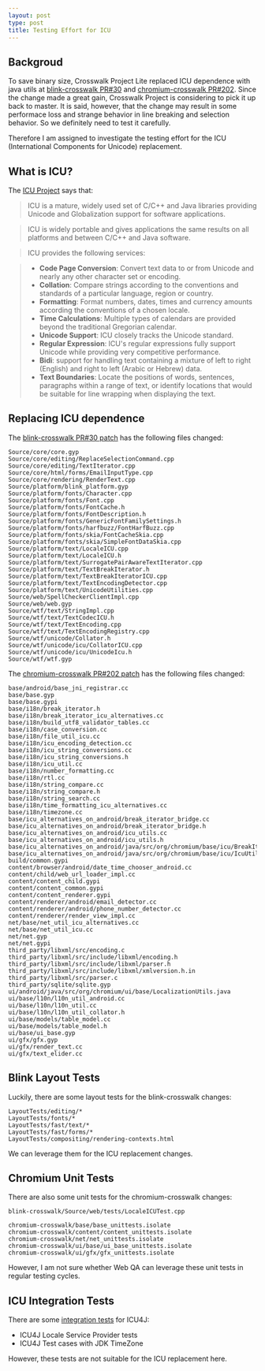 ```yaml
---
layout: post
type: post
title: Testing Effort for ICU
---
```


## Backgroud

To save binary size, Crosswalk Project Lite replaced ICU dependence with java utils at [blink-crosswalk PR#30](https://github.com/crosswalk-project/blink-crosswalk/pull/30/files) and [chromium-crosswalk PR#202](https://github.com/crosswalk-project/chromium-crosswalk/pull/202/files). Since the change made a great gain, Crosswalk Project is considering to pick it up back to master. It is said, however, that the change may result in some performace loss and strange behavior in line breaking and selection behavior. So we definitely need to test it carefully.

Therefore I am assigned to investigate the testing effort for the ICU (International Components for Unicode) replacement.

## What is ICU?

The [ICU Project](http://site.icu-project.org/home#TOC-What-is-ICU-) says that:

> ICU is a mature, widely used set of C/C++ and Java libraries providing Unicode and Globalization support for software applications.

> ICU is widely portable and gives applications the same results on all platforms and between C/C++ and Java software.

> ICU provides the following services:

> - **Code Page Conversion**: Convert text data to or from Unicode and nearly any other character set or encoding.
> - **Collation**: Compare strings according to the conventions and standards of a particular language, region or country.
> - **Formatting**: Format numbers, dates, times and currency amounts according the conventions of a chosen locale.
> - **Time Calculations**: Multiple types of calendars are provided beyond the traditional Gregorian calendar.
> - **Unicode Support**: ICU closely tracks the Unicode standard.
> - **Regular Expression**: ICU's regular expressions fully support Unicode while providing very competitive performance.
> - **Bidi**: support for handling text containing a mixture of left to right (English) and right to left (Arabic or Hebrew) data.
> - **Text Boundaries**: Locate the positions of words, sentences, paragraphs within a range of text, or identify locations that would be suitable for line wrapping when displaying the text.

## Replacing ICU dependence

The [blink-crosswalk PR#30 patch](https://github.com/crosswalk-project/blink-crosswalk/pull/30.patch) has the following files changed:

~~~
Source/core/core.gyp
Source/core/editing/ReplaceSelectionCommand.cpp
Source/core/editing/TextIterator.cpp
Source/core/html/forms/EmailInputType.cpp
Source/core/rendering/RenderText.cpp
Source/platform/blink_platform.gyp
Source/platform/fonts/Character.cpp
Source/platform/fonts/Font.cpp
Source/platform/fonts/FontCache.h
Source/platform/fonts/FontDescription.h
Source/platform/fonts/GenericFontFamilySettings.h
Source/platform/fonts/harfbuzz/FontHarfBuzz.cpp
Source/platform/fonts/skia/FontCacheSkia.cpp
Source/platform/fonts/skia/SimpleFontDataSkia.cpp
Source/platform/text/LocaleICU.cpp
Source/platform/text/LocaleICU.h
Source/platform/text/SurrogatePairAwareTextIterator.cpp
Source/platform/text/TextBreakIterator.h
Source/platform/text/TextBreakIteratorICU.cpp
Source/platform/text/TextEncodingDetector.cpp
Source/platform/text/UnicodeUtilities.cpp
Source/web/SpellCheckerClientImpl.cpp
Source/web/web.gyp
Source/wtf/text/StringImpl.cpp
Source/wtf/text/TextCodecICU.h
Source/wtf/text/TextEncoding.cpp
Source/wtf/text/TextEncodingRegistry.cpp
Source/wtf/unicode/Collator.h
Source/wtf/unicode/icu/CollatorICU.cpp
Source/wtf/unicode/icu/UnicodeIcu.h
Source/wtf/wtf.gyp
~~~

The [chromium-crosswalk PR#202 patch](https://github.com/crosswalk-project/chromium-crosswalk/pull/202.patch) has the following files changed:

~~~
base/android/base_jni_registrar.cc
base/base.gyp
base/base.gypi
base/i18n/break_iterator.h
base/i18n/break_iterator_icu_alternatives.cc
base/i18n/build_utf8_validator_tables.cc
base/i18n/case_conversion.cc
base/i18n/file_util_icu.cc
base/i18n/icu_encoding_detection.cc
base/i18n/icu_string_conversions.cc
base/i18n/icu_string_conversions.h
base/i18n/icu_util.cc
base/i18n/number_formatting.cc
base/i18n/rtl.cc
base/i18n/string_compare.cc
base/i18n/string_compare.h
base/i18n/string_search.cc
base/i18n/time_formatting_icu_alternatives.cc
base/i18n/timezone.cc
base/icu_alternatives_on_android/break_iterator_bridge.cc
base/icu_alternatives_on_android/break_iterator_bridge.h
base/icu_alternatives_on_android/icu_utils.cc
base/icu_alternatives_on_android/icu_utils.h
base/icu_alternatives_on_android/java/src/org/chromium/base/icu/BreakIteratorBridge.java
base/icu_alternatives_on_android/java/src/org/chromium/base/icu/IcuUtils.java
build/common.gypi
content/browser/android/date_time_chooser_android.cc
content/child/web_url_loader_impl.cc
content/content_child.gypi
content/content_common.gypi
content/content_renderer.gypi
content/renderer/android/email_detector.cc
content/renderer/android/phone_number_detector.cc
content/renderer/render_view_impl.cc
net/base/net_util_icu_alternatives.cc
net/base/net_util_icu.cc
net/net.gyp
net/net.gypi
third_party/libxml/src/encoding.c
third_party/libxml/src/include/libxml/encoding.h
third_party/libxml/src/include/libxml/parser.h
third_party/libxml/src/include/libxml/xmlversion.h.in
third_party/libxml/src/parser.c
third_party/sqlite/sqlite.gyp
ui/android/java/src/org/chromium/ui/base/LocalizationUtils.java
ui/base/l10n/l10n_util_android.cc
ui/base/l10n/l10n_util.cc
ui/base/l10n/l10n_util_collator.h
ui/base/models/table_model.cc
ui/base/models/table_model.h
ui/base/ui_base.gyp
ui/gfx/gfx.gyp
ui/gfx/render_text.cc
ui/gfx/text_elider.cc
~~~

## Blink Layout Tests

Luckily, there are some layout tests for the blink-crosswalk changes:

~~~
LayoutTests/editing/*
LayoutTests/fonts/*
LayoutTests/fast/text/*
LayoutTests/fast/forms/*
LayoutTests/compositing/rendering-contexts.html
~~~

We can leverage them for the ICU replacement changes.

## Chromium Unit Tests

There are also some unit tests for the chromium-crosswalk changes:

~~~
blink-crosswalk/Source/web/tests/LocaleICUTest.cpp

chromium-crosswalk/base/base_unittests.isolate
chromium-crosswalk/content/content_unittests.isolate
chromium-crosswalk/net/net_unittests.isolate
chromium-crosswalk/ui/base/ui_base_unittests.isolate
chromium-crosswalk/ui/gfx/gfx_unittests.isolate
~~~

However, I am not sure whether Web QA can leverage these unit tests in regular testing cycles.

## ICU Integration Tests

There are some [integration tests](http://site.icu-project.org/processes/release/tasks/integration) for ICU4J:

- ICU4J Locale Service Provider tests
- ICU4J Test cases with JDK TimeZone

However, these tests are not suitable for the ICU replacement here.

